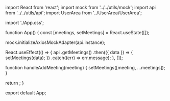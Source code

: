 import React from 'react';
import mock from '../../utils/mock';
import api from '../../utils/api';
import UserArea from '../UserArea/UserArea';

import './App.css';

function App() {
  const [meetings, setMeetings] = React.useState([]);

  mock.initializeAxiosMockAdapter(api.instance);

  React.useEffect(() => {
    api
      .getMeetings()
      .then(({ data }) => {
        setMeetings(data);
      })
      .catch((err) => err.message);
  }, []);

  function handleAddMeeting(meeting) {
    setMeetings([meeting, ...meetings]);
  }

  return <UserArea meetings={meetings} onAddMeeting={handleAddMeeting} />;
}

export default App;
